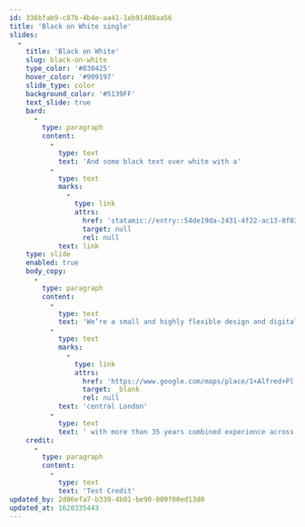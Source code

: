 ```yaml
---
id: 336bfab9-c87b-4b4e-aa41-1eb91408aa56
title: 'Black on White single'
slides:
  -
    title: 'Black on White'
    slug: black-on-white
    type_color: '#030425'
    hover_color: '#909197'
    slide_type: color
    background_color: '#5139FF'
    text_slide: true
    bard:
      -
        type: paragraph
        content:
          -
            type: text
            text: 'And some black text over white with a'
          -
            type: text
            marks:
              -
                type: link
                attrs:
                  href: 'statamic://entry::54de19da-2431-4f22-ac13-8f83be9614df'
                  target: null
                  rel: null
            text: link
    type: slide
    enabled: true
    body_copy:
      -
        type: paragraph
        content:
          -
            type: text
            text: 'We’re a small and highly flexible design and digital agency based in '
          -
            type: text
            marks:
              -
                type: link
                attrs:
                  href: 'https://www.google.com/maps/place/1+Alfred+Pl,+London+WC1E+7EB/@51.5195561,-0.1331417,246m/data=!3m1!1e3!4m5!3m4!1s0x48761b2c2f0a84c9:0xdb651a065ef77a75!8m2!3d51.5195528!4d-0.1325956'
                  target: _blank
                  rel: null
            text: 'central London'
          -
            type: text
            text: ' with more than 35 years combined experience across the highest-level of design and digital work. We’re a small and highly flexible design and digital agency based in central London with more than 35 years combined experience across the highest-level of design and digital work.'
    credit:
      -
        type: paragraph
        content:
          -
            type: text
            text: 'Test Credit'
updated_by: 2d06efa7-b339-4b01-be90-009f00ed13d0
updated_at: 1620335443
---
```

